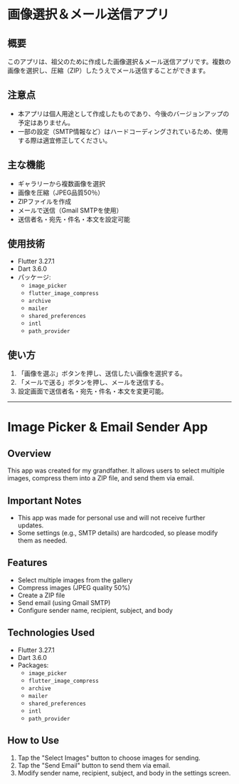 # 画像選択＆メール送信アプリ

## 概要
このアプリは、祖父のために作成した画像選択＆メール送信アプリです。複数の画像を選択し、圧縮（ZIP）したうえでメール送信することができます。

## 注意点
- 本アプリは個人用途として作成したものであり、今後のバージョンアップの予定はありません。
- 一部の設定（SMTP情報など）はハードコーディングされているため、使用する際は適宜修正してください。

## 主な機能
- ギャラリーから複数画像を選択
- 画像を圧縮（JPEG品質50％）
- ZIPファイルを作成
- メールで送信（Gmail SMTPを使用）
- 送信者名・宛先・件名・本文を設定可能

## 使用技術
- Flutter 3.27.1
- Dart 3.6.0
- パッケージ:
  - `image_picker`
  - `flutter_image_compress`
  - `archive`
  - `mailer`
  - `shared_preferences`
  - `intl`
  - `path_provider`

## 使い方
1. 「画像を選ぶ」ボタンを押し、送信したい画像を選択する。
2. 「メールで送る」ボタンを押し、メールを送信する。
3. 設定画面で送信者名・宛先・件名・本文を変更可能。

---

# Image Picker & Email Sender App

## Overview
This app was created for my grandfather. It allows users to select multiple images, compress them into a ZIP file, and send them via email.

## Important Notes
- This app was made for personal use and will not receive further updates.
- Some settings (e.g., SMTP details) are hardcoded, so please modify them as needed.

## Features
- Select multiple images from the gallery
- Compress images (JPEG quality 50%)
- Create a ZIP file
- Send email (using Gmail SMTP)
- Configure sender name, recipient, subject, and body

## Technologies Used
- Flutter 3.27.1
- Dart 3.6.0
- Packages:
  - `image_picker`
  - `flutter_image_compress`
  - `archive`
  - `mailer`
  - `shared_preferences`
  - `intl`
  - `path_provider`

## How to Use
1. Tap the "Select Images" button to choose images for sending.
2. Tap the "Send Email" button to send them via email.
3. Modify sender name, recipient, subject, and body in the settings screen.

